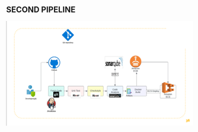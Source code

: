 
SECOND PIPELINE
---------------------------------------------------------------------------------------------------------------------------
![](https://github.com/akhileehh/learn-devops/blob/Jenkins-CICD/pipeline%202/Screenshot%202025-05-12%20173710.png?raw=true)
